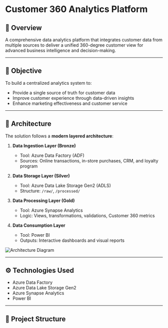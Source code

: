 # Customer 360 Analytics Platform

## 🚀 Overview
A comprehensive data analytics platform that integrates customer data from multiple sources to deliver a unified 360-degree customer view for advanced business intelligence and decision-making.

---

## 🎯 Objective
To build a centralized analytics system to:
- Provide a single source of truth for customer data
- Improve customer experience through data-driven insights
- Enhance marketing effectiveness and customer service

---

## 🧱 Architecture

The solution follows a **modern layered architecture**:

1. **Data Ingestion Layer (Bronze)**
   - Tool: Azure Data Factory (ADF)
   - Sources: Online transactions, in-store purchases, CRM, and loyalty program

2. **Data Storage Layer (Silver)**
   - Tool: Azure Data Lake Storage Gen2 (ADLS)
   - Structure: `/raw/`, `/processed/`

3. **Data Processing Layer (Gold)**
   - Tool: Azure Synapse Analytics
   - Logic: Views, transformations, validations, Customer 360 metrics

4. **Data Consumption Layer**
   - Tool: Power BI
   - Outputs: Interactive dashboards and visual reports

![Architecture Diagram](architecture.png)

---

## ⚙️ Technologies Used
- Azure Data Factory
- Azure Data Lake Storage Gen2
- Azure Synapse Analytics
- Power BI

---

## 📁 Project Structure

